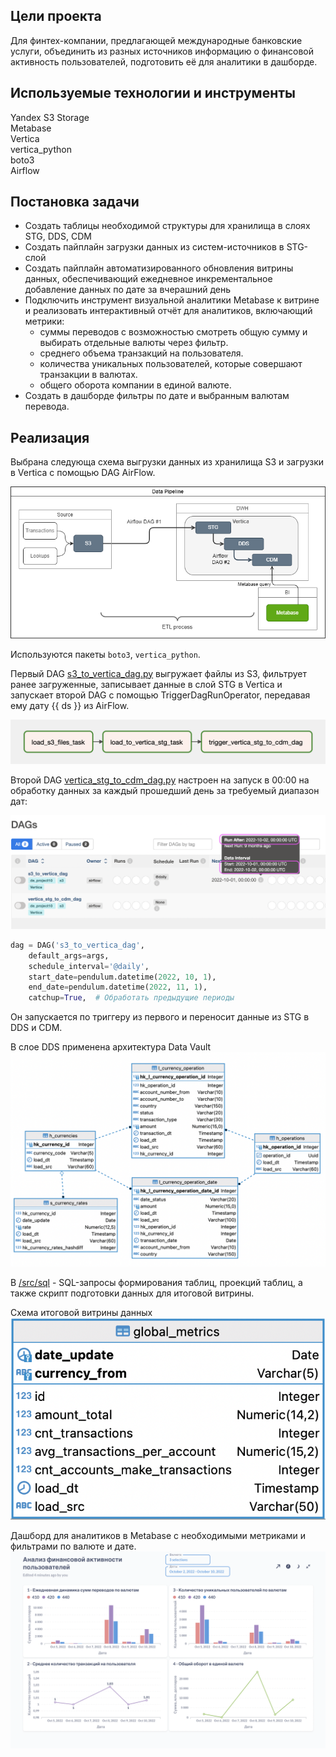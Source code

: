 ## **Цели проекта**  

Для финтех-компании, предлагающей международные банковские услуги, объединить из разных источников информацию о финансовой активность пользователей,  подготовить её для аналитики в дашборде. 

## **Используемые технологии и инструменты**
Yandex S3 Storage  
Metabase  
Vertica  
vertica_python  
boto3  
Airflow  

## **Постановка задачи**

- Создать таблицы необходимой структуры для хранилища в слоях STG, DDS, CDM 
- Создать пайплайн загрузки данных из систем-источников в STG-слой
- Создать пайплайн автоматизированного обновления витрины данных, обеспечивающий ежедневное инкрементальное добавление данных по дате за вчерашний день
- Подключить инструмент визуальной аналитики Metabase к витрине и реализовать интерактивный отчёт для аналитиков, включающий метрики:
    - суммы переводов с возможностью смотреть общую сумму и выбирать отдельные валюты через фильтр.
    - среднего объема транзакций на пользователя.
    - количества уникальных пользователей, которые совершают транзакции в валютах.
    - общего оборота компании в единой валюте.
- Создать в дашборде фильтры по дате и выбранным валютам перевода.

## **Реализация**

Выбрана следующа схема выгрузки данных из хранилища S3 и загрузки в Vertica с помощью DAG AirFlow.

![Схема_решения_проекта](images/Схема_решения_проекта.png)

Используются пакеты `boto3`, `vertica_python`.

Первый DAG [s3_to_vertica_dag.py](src/dags/s3_to_vertica_dag.py) выгружает файлы из S3, фильтрует ранее загруженные, записывает данные в слой STG в Vertica и запускает второй DAG с помощью TriggerDagRunOperator, передавая ему дату {{ ds }} из AirFlow. 

![DAG1](images/DAG1.png)

Второй DAG [vertica_stg_to_cdm_dag.py](src/dags/vertica_stg_to_cdm_dag.py) настроен на запуск в 00:00 на обработку данных за каждый прошедший день за требуемый диапазон дат:  

![DAG1_schedule](images/DAG1_schedule.png)

```python
dag = DAG('s3_to_vertica_dag',
    default_args=args,
    schedule_interval='@daily',  
    start_date=pendulum.datetime(2022, 10, 1),  
    end_date=pendulum.datetime(2022, 11, 1),  
    catchup=True,  # Обработать предыдущие периоды
```

Он запускается по триггеру из первого и переносит данные из STG в DDS и CDM.

В слое DDS применена архитектура Data Vault
![DDS](images/DDS.png)

В [/src/sql](/src/sql/) - SQL-запросы формирования таблиц, проекций таблиц, а также скрипт подготовки данных для итоговой витрины.

Схема итоговой витрины данных
![STV2023060652__DWH.global_metrics](images/global_metrics.png)

Дашборд для аналитиков в Metabase с необходимыми метриками и фильтрами по валюте и дате.
![Дашборд](images/dashboard.png)

